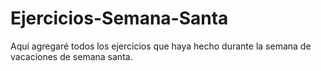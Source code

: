 # Ejercicios-Semana-Santa
Aquí agregaré todos los ejercicios que haya hecho durante la semana de vacaciones de semana santa.
